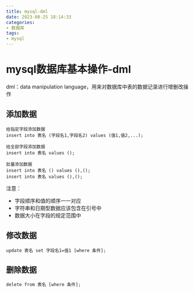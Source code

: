 ```yaml
---
title: mysql-dml
date: 2023-08-25 18:14:33
categories:
- 数据库
tags:
- mysql
---
```


# mysql数据库基本操作-dml

dml：data manipulation language，用来对数据库中表的数据记录进行增删改操作

## 添加数据

```mysql
给指定字段添加数据
insert into 表名 (字段名1,字段名2) values (值1,值2,...);

给全部字段添加数据
insert into 表名 values ();

批量添加数据
insert into 表名 () values (),();
insert into 表名 values (),();
```

注意：

- 字段顺序和值的顺序一一对应
- 字符串和日期型数据应该包含在引号中
- 数据大小在字段的规定范围中

## 修改数据

```mysql
update 表名 set 字段名1=值1 [where 条件];
```

## 删除数据

```mysql
delete from 表名 [where 条件];
```

